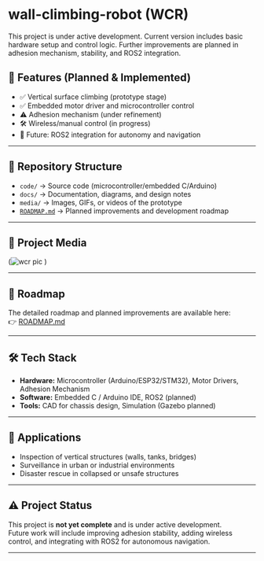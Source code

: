 # wall-climbing-robot (WCR)
This project is under active development. Current version includes basic hardware setup 
and control logic. Further improvements are planned in adhesion mechanism, stability, and 
ROS2 integration.
## 🚀 Features (Planned & Implemented)
- ✅ Vertical surface climbing (prototype stage)  
- ✅ Embedded motor driver and microcontroller control  
- ⚠️ Adhesion mechanism (under refinement)  
- 🛠️ Wireless/manual control (in progress)  
- 🔮 Future: ROS2 integration for autonomy and navigation  

---

## 📂 Repository Structure
- `code/` → Source code (microcontroller/embedded C/Arduino)  
- `docs/` → Documentation, diagrams, and design notes  
- `media/` → Images, GIFs, or videos of the prototype  
- [`ROADMAP.md`](ROADMAP.md) → Planned improvements and development roadmap  

---

## 📸 Project Media
(![wcr pic](https://github.com/user-attachments/assets/b96278e8-287f-43e3-bd08-ce1a23ac6ce1)
)

---

## 📅 Roadmap
The detailed roadmap and planned improvements are available here:  
👉 [ROADMAP.md](ROADMAP.md)

---

## 🛠️ Tech Stack
- **Hardware:** Microcontroller (Arduino/ESP32/STM32), Motor Drivers, Adhesion Mechanism  
- **Software:** Embedded C / Arduino IDE, ROS2 (planned)  
- **Tools:** CAD for chassis design, Simulation (Gazebo planned)  

---

## 📌 Applications
- Inspection of vertical structures (walls, tanks, bridges)  
- Surveillance in urban or industrial environments  
- Disaster rescue in collapsed or unsafe structures  

---

## ⚠️ Project Status
This project is **not yet complete** and is under active development.  
Future work will include improving adhesion stability, adding wireless control, and integrating with ROS2 for autonomous navigation.  

---
